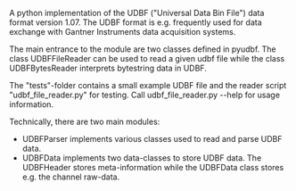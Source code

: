 A python implementation of the UDBF ("Universal Data Bin File") data format version 1.07. The UDBF format is e.g. frequently used for data exchange with 
Gantner Instruments data acquisition systems.

The main entrance to the module are two classes defined in pyudbf. 
The class UDBFFileReader can be used to read a given udbf file while the class UDBFBytesReader interprets bytestring data in UDBF.

The "tests"-folder contains a small example UDBF file and the reader script "udbf_file_reader.py" for testing. Call udbf_file_reader.py --help for usage information.

Technically, there are two main modules:
- UDBFParser implements various classes used to read and parse UDBF data.
- UDBFData implements two data-classes to store UDBF data. The UDBFHeader stores meta-information while the UDBFData class stores e.g. the channel raw-data.
